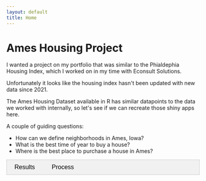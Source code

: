 ```yaml
---
layout: default
title: Home
---
```

<h1> Ames Housing Project </h1>
<p> I wanted a project on my portfolio that was similar to the Phialdephia Housing Index, which I worked on in my time with Econsult Solutions.</p>
<p> Unfortunately it looks like the housing index hasn't been updated with new data since 2021.</p>

<p> The Ames Housing Dataset available in R has similar datapoints to the data we worked with internally, so let's see if we can recreate those shiny apps here.</p>

<p> A couple of guiding questions: </p>
<ul>
    <li>How can we define neighborhoods in Ames, Iowa?</li>
    <li>What is the best time of year to buy a house?</li>
    <li>Where is the best place to purchase a house in Ames?</li>
</ul>
<div class="tab">
    <button class="tablinks" onclick="openTab(event, 'Results') id="defaultOpen">Results</button>
    <button class="tablinks" onclick="openTab(event, 'Process')">Process</button>
</div>
<div id="Results" class="tabcontent">
    <h1>Final Results</h1>
    <h2>How can we define neighborhoods in Ames, Iowa</h2>
    <p>The dataset gives us the info we need</p>
    
    <h2>What is the best time of year to buy a house?</h2>
    <p>Given an ever increasing housing market, probably the beginning of the year</p>

    <h2>Where is the best place to purchase a house in Ames?</h2>
    <p>Wherever you want to live really</p>
</div>

<div id="Projects" class="tabcontent">
    <h1>My Projects</h1>
    <p>Content for your projects goes here.</p>
    <ul>
        <li> [Ames Housing Project](./ames_housing.md). </li>
    </ul>
</div>
<script>
//Create two tabs to flip between resume and project views
function openTab(evt, tabName) {
    var i, tabcontent, tablinks;
    tabcontent = document.getElementsByClassName("tabcontent");
    for (i = 0; i < tabcontent.length; i++) {
        tabcontent[i].style.display = "none";
    }
    tablinks = document.getElementsByClassName("tablinks");
    for (i = 0; i < tablinks.length; i++) {
        tablinks[i].className = tablinks[i].className.replace(" active", "");
    }
    document.getElementById(tabName).style.display = "block";
    evt.currentTarget.className += " active";
}
// Automatically click the default tab 
document.getElementById("defaultOpen").click();
</script>


<style>
.tab {
    overflow: hidden;
    border: 1px solid #ccc;
    background-color: #f1f1f1;
}

.tab button {
    background-color: inherit;
    border: none;
    color: black;
    cursor: pointer;
    padding: 10px 20px;
    font-size: 16px;
}

.tab button:hover {
    background-color: #ddd;
}

.tab button.active {
    background-color: #ccc;
}

.tabcontent {
    display: none;
    padding: 6px 12px;
    border: 1px solid #ccc;
    border-top: none;
}
</style>
